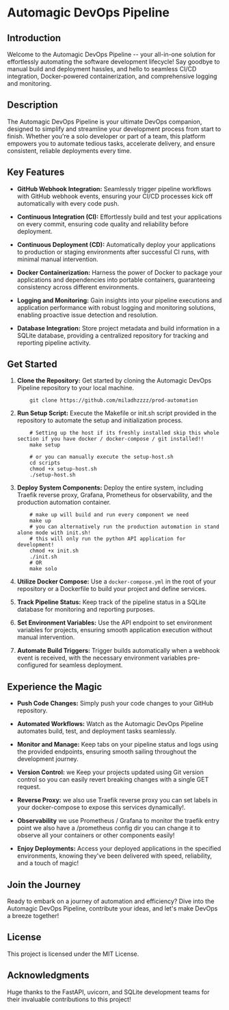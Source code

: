 # Automagic DevOps Pipeline

## Introduction

Welcome to the Automagic DevOps Pipeline -- your all-in-one solution for effortlessly automating the software development lifecycle! Say goodbye to manual build and deployment hassles, and hello to seamless CI/CD integration, Docker-powered containerization, and comprehensive logging and monitoring.

## Description

The Automagic DevOps Pipeline is your ultimate DevOps companion, designed to simplify and streamline your development process from start to finish. Whether you're a solo developer or part of a team, this platform empowers you to automate tedious tasks, accelerate delivery, and ensure consistent, reliable deployments every time.

## Key Features

- **GitHub Webhook Integration:** Seamlessly trigger pipeline workflows with GitHub webhook events, ensuring your CI/CD processes kick off automatically with every code push.
  
- **Continuous Integration (CI):** Effortlessly build and test your applications on every commit, ensuring code quality and reliability before deployment.
  
- **Continuous Deployment (CD):** Automatically deploy your applications to production or staging environments after successful CI runs, with minimal manual intervention.
  
- **Docker Containerization:** Harness the power of Docker to package your applications and dependencies into portable containers, guaranteeing consistency across different environments.
  
- **Logging and Monitoring:** Gain insights into your pipeline executions and application performance with robust logging and monitoring solutions, enabling proactive issue detection and resolution.
  
- **Database Integration:** Store project metadata and build information in a SQLite database, providing a centralized repository for tracking and reporting pipeline activity.

## Get Started

1. **Clone the Repository:** Get started by cloning the Automagic DevOps Pipeline repository to your local machine.

    ```shell
        git clone https://github.com/miladhzzzz/prod-automation
    ```

2. **Run Setup Script:** Execute the Makefile or init.sh script provided in the repository to automate the setup and initialization process.

    ```shell
        # Setting up the host if its freshly installed skip this whole section if you have docker / docker-compose / git installed!!
        make setup

        # or you can manually execute the setup-host.sh
        cd scripts
        chmod +x setup-host.sh
        ./setup-host.sh
    ```
  
3. **Deploy System Components:** Deploy the entire system, including Traefik reverse proxy, Grafana, Prometheus for observability, and the production automation container.

    ```shell
        # make up will build and run every component we need
        make up
        # you can alternatively run the production automation in stand alone mode with init.sh!
        # this will only run the python API application for development!
        chmod +x init.sh
        ./init.sh
        # OR
        make solo
    ```
  
4. **Utilize Docker Compose:** Use a `docker-compose.yml` in the root of your repository or a Dockerfile to build your project and define services.
  
5. **Track Pipeline Status:** Keep track of the pipeline status in a SQLite database for monitoring and reporting purposes.
  
6. **Set Environment Variables:** Use the API endpoint to set environment variables for projects, ensuring smooth application execution without manual intervention.
  
7. **Automate Build Triggers:** Trigger builds automatically when a webhook event is received, with the necessary environment variables pre-configured for seamless deployment.

## Experience the Magic

- **Push Code Changes:** Simply push your code changes to your GitHub repository.
  
- **Automated Workflows:** Watch as the Automagic DevOps Pipeline automates build, test, and deployment tasks seamlessly.
  
- **Monitor and Manage:** Keep tabs on your pipeline status and logs using the provided endpoints, ensuring smooth sailing throughout the development journey.

- **Version Control:** we Keep your projects updated using Git version control so you can easily revert breaking changes with a single GET request.

- **Reverse Proxy:** we also use Traefik reverse proxy you can set labels in your docker-compose to expose this services dynamically!.

- **Observability** we use Prometheus / Grafana to monitor the traefik entry point we also have a /prometheus config dir you can change it to observe all your containers or other components easily!
  
- **Enjoy Deployments:** Access your deployed applications in the specified environments, knowing they've been delivered with speed, reliability, and a touch of magic!

## Join the Journey

Ready to embark on a journey of automation and efficiency? Dive into the Automagic DevOps Pipeline, contribute your ideas, and let's make DevOps a breeze together!

## License

This project is licensed under the MIT License.

## Acknowledgments

Huge thanks to the FastAPI, uvicorn, and SQLite development teams for their invaluable contributions to this project!
